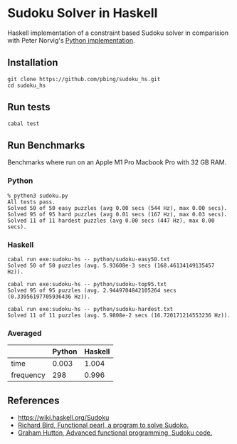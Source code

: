 # Sudoku Solver in Haskell

Haskell implementation of a constraint based Sudoku solver in comparision with Peter Norvig's
[Python implementation](http://norvig.com/sudoku.html).

## Installation
```shell
git clone https://github.com/pbing/sudoku_hs.git
cd sudoku_hs
```

## Run tests
```shell
cabal test
```

## Run Benchmarks
Benchmarks where run on an Apple M1 Pro Macbook Pro with 32 GB RAM.

### Python
```shell
% python3 sudoku.py
All tests pass.
Solved 50 of 50 easy puzzles (avg 0.00 secs (544 Hz), max 0.00 secs).
Solved 95 of 95 hard puzzles (avg 0.01 secs (167 Hz), max 0.03 secs).
Solved 11 of 11 hardest puzzles (avg 0.00 secs (447 Hz), max 0.00 secs).
```

### Haskell
```shell
cabal run exe:sudoku-hs -- python/sudoku-easy50.txt
Solved 50 of 50 puzzles (avg. 5.93608e-3 secs (168.46134149135457 Hz)).

cabal run exe:sudoku-hs -- python/sudoku-top95.txt
Solved 95 of 95 puzzles (avg. 2.9449704842105264 secs (0.33956197705936436 Hz)).

cabal run exe:sudoku-hs -- python/sudoku-hardest.txt
Solved 11 of 11 puzzles (avg. 5.9808e-2 secs (16.720171214553236 Hz)).
```

### Averaged
|           | Python | Haskell |
|-----------|--------|---------|
| time      | 0.003  | 1.004   |
| frequency | 298    | 0.996   |

## References
* <https://wiki.haskell.org/Sudoku>
* [Richard Bird, Functional pearl, a program to solve Sudoko.](https://www.cs.tufts.edu/~nr/cs257/archive/richard-bird/sudoku.pdf)
* [Graham Hutton, Advanced functional programming, Sudoku code.](http://www.cs.nott.ac.uk/~gmh/sudoku.lhs)
